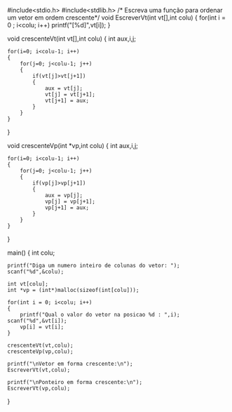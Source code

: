 #include<stdio.h>
#include<stdlib.h>
/* Escreva uma função para ordenar um vetor em ordem crescente*/
void EscreverVt(int vt[],int colu)
{
    for(int i = 0 ; i<colu; i++)
        printf("[%d]",vt[i]);
}

void crescenteVt(int vt[],int colu)
{
    int aux,i,j;

    for(i=0; i<colu-1; i++)
    {
        for(j=0; j<colu-1; j++)
        {
            if(vt[j]>vt[j+1])
            {
                aux = vt[j];
                vt[j] = vt[j+1];
                vt[j+1] = aux;
            }
        }
    }
}

void crescenteVp(int *vp,int colu)
{
    int aux,i,j;

    for(i=0; i<colu-1; i++)
    {
        for(j=0; j<colu-1; j++)
        {
            if(vp[j]>vp[j+1])
            {
                aux = vp[j];
                vp[j] = vp[j+1];
                vp[j+1] = aux;
            }
        }
    }
}

main()
{
    int colu;

    printf("Diga um numero inteiro de colunas do vetor: "); scanf("%d",&colu);

    int vt[colu];
    int *vp = (int*)malloc(sizeof(int[colu]));

    for(int i = 0; i<colu; i++)
    {
        printf("Qual o valor do vetor na posicao %d : ",i); scanf("%d",&vt[i]);
        vp[i] = vt[i];
    }

    crescenteVt(vt,colu);
    crescenteVp(vp,colu);

    printf("\nVetor em forma crescente:\n");
    EscreverVt(vt,colu);

    printf("\nPonteiro em forma crescente:\n");
    EscreverVt(vp,colu);
}
